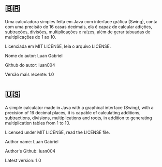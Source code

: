 # 🇧🇷

Uma calculadora simples feita em Java com interface gráfica (Swing), conta com uma precisão de 16 casas decimais, ela é capaz de calcular adições, subtrações, divisões, multiplicações e raízes, além de gerar tabuadas de multiplicações do 1 ao 10.

Licenciada em MIT LICENSE, leia o arquivo LICENSE.

Nome do autor:        Luan Gabriel

Github do autor:      luan004

Versão mais recente:  1.0


# 🇺🇸

A simple calculator made in Java with a graphical interface (Swing), with a precision of 16 decimal places, it is capable of calculating additions, subtractions, divisions, multiplications and roots, in addition to generating multiplication tables from 1 to 10.

Licensed under MIT LICENSE, read the LICENSE file.

Author name:          Luan Gabriel

Author's Github:      luan004

Latest version:       1.0
